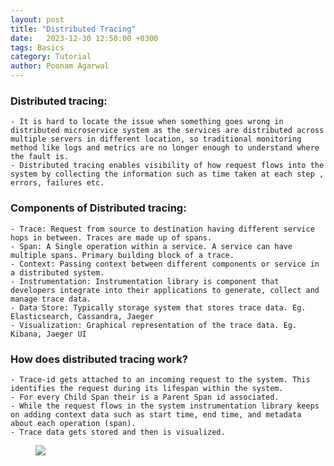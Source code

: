 ```yaml
---
layout: post
title: "Distributed Tracing"
date: 	2023-12-30 12:50:00 +0300
tags: Basics 
category: Tutorial
author: Poonam Agarwal
---
```

### Distributed tracing:
	- It is hard to locate the issue when something goes wrong in distributed microservice system as the services are distributed across multiple servers in different location, so traditional monitoring method like logs and metrics are no longer enough to understand where the fault is.
	- Distributed tracing enables visibility of how request flows into the system by collecting the information such as time taken at each step , errors, failures etc.

### Components of Distributed tracing:

	- Trace: Request from source to destination having different service hops in between. Traces are made up of spans.
	- Span: A Single operation within a service. A service can have multiple spans. Primary building block of a trace. 
	- Context: Passing context between different components or service in a distributed system.
	- Instrumentation: Instrumentation library is component that developers integrate into their applications to generate, collect and manage trace data.
	- Data Store: Typically storage system that stores trace data. Eg. Elasticsearch, Cassandra, Jaeger
	- Visualization: Graphical representation of the trace data. Eg. Kibana, Jaeger UI

### How does distributed tracing work?

	- Trace-id gets attached to an incoming request to the system. This identifies the request during its lifespan within the system.
	- For every Child Span their is a Parent Span id associated.
	- While the request flows in the system instrumentation library keeps on adding context data such as start time, end time, and metadata about each operation (span). 
	- Trace data gets stored and then is visualized.




<div>
<figure>
<img src="{{ site.github.url }}/media/img/distributed-tracing.png" />
</figure>

</div>









